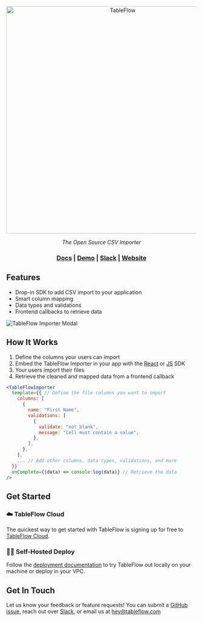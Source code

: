 <div align="center">
<a href="https://tableflow.com"><img src="https://tableflow-assets-cdn.s3.amazonaws.com/TableFlow-readme-header.png" width="600" alt="TableFlow"></a>

<em>The Open Source CSV Importer</em>

<h3>
    <a href="https://tableflow.com/docs">Docs</a> |
    <a href="https://example-crm.tableflow.com/">Demo</a> |
    <a href="https://join.slack.com/t/tableflow/shared_invite/zt-1psu47idh-vnItf_BaWcIWih8flGZ0fw">Slack</a> |
    <a href="https://tableflow.com">Website</a> 
</h3>

</div>

## Features

* Drop-in SDK to add CSV import to your application
* Smart column mapping
* Data types and validations
* Frontend callbacks to retrieve data

![TableFlow Importer Modal](https://tableflow-assets-cdn.s3.amazonaws.com/importer-review-cover.png)

## How It Works

1. Define the columns your users can import
2. Embed the TableFlow Importer in your app with the [React](https://tableflow.com/docs/sdk/react)
   or [JS](https://tableflow.com/docs/sdk/javascript) SDK
3. Your users import their files
4. Retrieve the cleaned and mapped data from a frontend callback

```jsx
<TableFlowImporter
  template={{ // Define the file columns you want to import
    columns: [
      {
        name: "First Name",
        validations: [
          {
            validate: "not_blank",
            message: "Cell must contain a value",
          },
        ],
      },
    ],
    ... // Add other columns, data types, validations, and more
  }}
  onComplete={(data) => console.log(data)} // Retrieve the data
/>
```

## Get Started

### ☁️ TableFlow Cloud

The quickest way to get started with TableFlow is signing up for free
to [TableFlow Cloud](https://app.tableflow.com/signup).

### 👩‍💻 Self-Hosted Deploy

Follow the [deployment documentation](https://tableflow.com/docs/deploy-tableflow) to try TableFlow out locally on your
machine or deploy in your VPC.

## Get In Touch

Let us know your feedback or feature requests! You can submit
a [GitHub issue](https://github.com/tableflowhq/tableflow/issues/new), reach out
over [Slack](https://join.slack.com/t/tableflow/shared_invite/zt-1psu47idh-vnItf_BaWcIWih8flGZ0fw), or email us
at [hey@tableflow.com](mailto:hey@tableflow.com)
